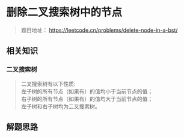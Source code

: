 # 删除二叉搜索树中的节点

> 题目地址： https://leetcode.cn/problems/delete-node-in-a-bst/

## 相关知识

### 二叉搜索树

> 二叉搜索树有以下性质:    
> 左子树的所有节点（如果有）的值均小于当前节点的值；    
> 右子树的所有节点（如果有）的值均大于当前节点的值；  
> 左子树和右子树均为二叉搜索树。

## 解题思路